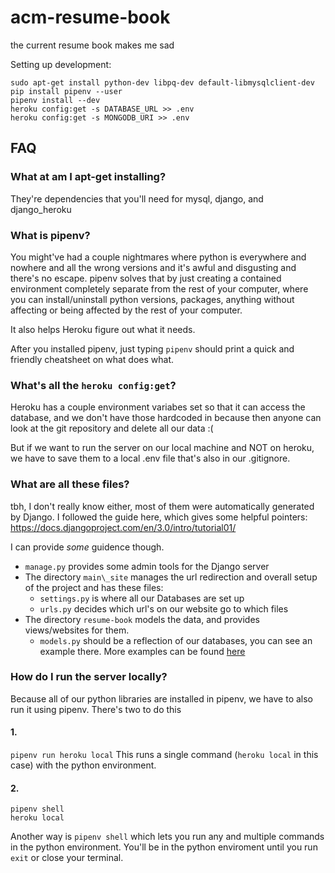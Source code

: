 # acm-resume-book
the current resume book makes me sad

Setting up development:
```
sudo apt-get install python-dev libpq-dev default-libmysqlclient-dev
pip install pipenv --user
pipenv install --dev
heroku config:get -s DATABASE_URL >> .env
heroku config:get -s MONGODB_URI >> .env
```

## FAQ

### What at am I apt-get installing?
They're dependencies that you'll need for mysql, django, and django\_heroku


### What is pipenv?
You might've had a couple nightmares where python is everywhere and nowhere and all the wrong versions and it's awful and disgusting and there's no escape.
pipenv solves that by just creating a contained environment completely separate from the rest of your computer, where you can install/uninstall python versions, packages, anything without
affecting or being affected by the rest of your computer.

It also helps Heroku figure out what it needs.

After you installed pipenv, just typing `pipenv` should print a quick and friendly cheatsheet on what does what.


### What's all the `heroku config:get`?
Heroku has a couple environment variabes set so that it can access the database, and we don't have those hardcoded in because then
anyone can look at the git repository and delete all our data :(

But if we want to run the server on our local machine and NOT on heroku, we have to save them to a local .env file that's also in our .gitignore.


### What are all these files?
tbh, I don't really know either, most of them were automatically generated by Django.
I followed the guide here, which gives some helpful pointers:
https://docs.djangoproject.com/en/3.0/intro/tutorial01/

I can provide _some_ guidence though. 
- `manage.py` provides some admin tools for the Django server
- The directory `main\_site` manages the url redirection and overall setup of the project and has these files:
    - `settings.py` is where all our Databases are set up
    - `urls.py` decides which url's on our website go to which files
- The directory `resume-book` models the data, and provides views/websites for them.
    - `models.py` should be a reflection of our databases, you can see an example there. More examples can be found [here](https://docs.djangoproject.com/en/3.0/intro/tutorial02/)

### How do I run the server locally?
Because all of our python libraries are installed in pipenv,  we have to also run it using pipenv. There's two to do this

#### 1.
`pipenv run heroku local`
This runs a single command (`heroku local` in this case) with the python environment.

#### 2.
```
pipenv shell
heroku local
```
Another way is `pipenv shell` which lets you run any and multiple commands in the python environment.
You'll be in the python enviroment until you run `exit` or close your terminal.
